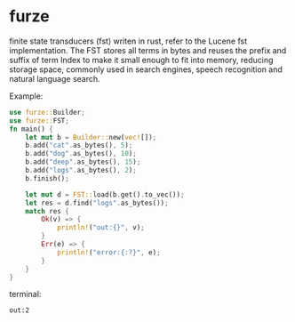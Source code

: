# furze

finite state transducers (fst) writen in rust, refer to the Lucene fst implementation. The FST stores all terms in bytes and reuses the prefix and suffix of term Index to make it small enough to fit into memory, reducing storage space, commonly used in search engines, speech recognition and natural language search.

Example:
```rust
use furze::Builder;
use furze::FST;
fn main() {
    let mut b = Builder::new(vec![]);
    b.add("cat".as_bytes(), 5);
    b.add("dog".as_bytes(), 10);
    b.add("deep".as_bytes(), 15);
    b.add("logs".as_bytes(), 2);
    b.finish();

    let mut d = FST::load(b.get().to_vec());
    let res = d.find("logs".as_bytes());
    match res {
        Ok(v) => {
            println!("out:{}", v);
        }
        Err(e) => {
            println!("error:{:?}", e);
        }
    }
}

```
terminal:
```
out:2
```